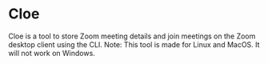 # Cloe
Cloe is a tool to store Zoom meeting details and join meetings on the Zoom desktop client using the CLI.
Note: This tool is made for Linux and MacOS. It will not work on Windows.
